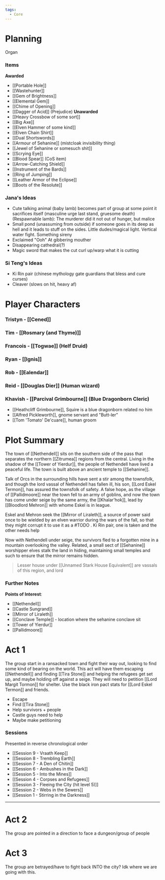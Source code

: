 ```yaml
---
tags:
  - Core
---
```

# Planning
Organ
### Items
**Awarded**
- [[Portable Hole]]
- [[Wastehunter]]
- [[Gem of Brightness]]
- [[Elemental Gem]]
- [[Chime of Opening]]
- [[Dagger of Acid]] (Prejudice)
**Unawarded**
- [[Heavy Crossbow of some sort]]
- [[Big Axe]]
- [[Elven Hammer of some kind]]
- [[Elven Chain Shirt]]
- [[Dual Shortswords]]
- [[Armour of Sehanine]] (mistcloak invisibility thing)
- [[Jewel of Sehanine or somesuch shit]]
- [[Scrying Eye]]
- [[Blood Spear]] (CoS item)
- [[Arrow-Catching Shield]]
- [[Instrument of the Bards]]
- [[Ring of Jumping]]
- [[Leather Armor of the Eclipse]]
- [[Boots of the Resolute]]
### Jana's Ideas
- Cute talking animal (baby lamb) becomes part of group at some point it sacrifices itself (masculine urge last stand, gruesome death) (Respawnable lamb): The murderer did it not out of hunger, but malice
- Small pond (unassuming from outside) if someone goes in its deep as hell and it leads to stuff on the sides. Little dudes/magical light. Vertical water fight. Something sireny
- Exclaimed "Ooh" At gibbering mouther
- Disappearing cathedral(?)
- Magic sword that makes the cut curl up/warp what it is cutting

### Si Teng's Ideas
- Ki Rin pair (chinese mythology gate guardians that bless and cure curses)
- Cleaver (slows on hit, heavy af)

# Player Characters
### Tristyn - [[Cened]]

### Tim - [[Rosmary (and Thyme)]]
### Francois - [[Togwae]] (Helf Druid)
### Ryan - [[Ignis]]
### Rob - [[Ealendar]]
### Reid - [[Douglas Dier]] (Human wizard)
### Khavish - [[Parcival Grimbourne]] (Blue Dragonborn Cleric)
- [[Heathcliff Grimbourne]], Squire is a blue dragonborn related no him
- [[Alfred Pickleworth]], gnome servant and "Butt-ler"
- [[Tom 'Tomato' De'cuare]], human groom

# Plot Summary
The town of [[Nethendell]] sits on the southern side of the pass that separates the northern [[Zitrumea]] regions from the central. Living in the shadow of the [[Tower of Yierdur]], the people of Nethendell have lived a peaceful life. The town is built above an ancient temple to [[Sehanine]].

Talk of Orcs in the surrounding hills have sent a stir among the townsfolk, and though the lord vassal of Nethendell has fallen ill, his son, [[Lord Eskel Termon]], has assured the townsfolk of safety. A false hope, as the village of [[Pallidmoore]] near the town fell to an army of goblins, and now the town has come under seige by the same army, the [[Khalar'hok]], lead by [[Bloodlord Mehron]] with whome Eskel is in league.

Eskel and Mehron seek the [[Mirror of Liraleth]], a source of power said once to be wielded by an elven warrior during the wars of the fall, so that they might corrupt it to use it as a #TODO . Ki Rin pair, one is taken and the other needs help

Now with Nethendell under seige, the survivors fled to a forgotten mine in a mountain overlooking the valley. Related, a small sect of [[Sehanine]] worshipper elves stalk the land in hiding, maintaining small temples and such to ensure that the mirror remains hidden.

> Lesser house under [[Unnamed Stark House Equivalent]] are vassals of this region, and lord 

### Further Notes
**Points of Interest**:
- [[Nethendell]]
- [[Castle Sungrand]]
- [[Mirror of Liraleth]]
- [[Conclave Temple]] - location where the sehanine conclave sit
- [[Tower of Yierdur]]
- [[Pallidmoore]]

# Act 1
The group start in a ransacked town and fight their way out, looking to find some kind of bearing on the world. This act will have them escaping [[Nethendell]] and finding [[Tira Stone]] and helping the refugees get set up, and maybe holding off against a seige. They will need to petition [[Lord Margit Tormon]] for shelter. Use the black iron pact stats for [[Lord Eskel Termon]] and friends.
- Escape
- Find [[Tira Stone]]
- Help survivors + people
- Castle guys need to help
- Maybe make petitioning 

### Sessions
Presented in reverse chronological order
- [[Session 9 - Vraath Keep]]
- [[Session 8 - Trembling Earth]]
- [[Session 7 - A Den of Chitin]]
- [[Session 6 - Ambushes in the Dark]]
- [[Session 5 - Into the Mines]]
- [[Session 4 - Corpses and Refugees]]
- [[Session 3 - Fleeing the City (hit level 5)]]
- [[Session 2 - Webs in the Sewers]]
- [[Session 1 - Stirring in the Darkness]]

---
# Act 2
The group are pointed in a direction to face a dungeon/group of people

# Act 3
The group are betrayed/have to fight back INTO the city? Idk where we are going with this.